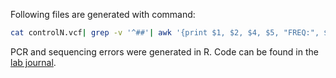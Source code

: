 Following files are generated with command:
```bash
cat controlN.vcf| grep -v '^##'| awk '{print $1, $2, $4, $5, "FREQ:", $10}'|awk -F: '{print $1, $8}' | sort -k6 > controlN.tsv
```
PCR and sequencing errors were generated in R. Code can be found in the [lab journal](https://cooked-prepared-e7e.notion.site/I-got-vaccinated-why-did-I-get-the-flu-7948c93c213445f897ccb4d9da0fccca?pvs=4).
